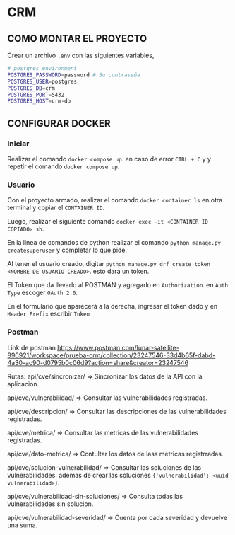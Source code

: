 



# CRM

## COMO MONTAR EL PROYECTO

Crear un archivo `.env` con las siguientes variables, 

```bash
# postgres environment
POSTGRES_PASSWORD=password # Su contraseña
POSTGRES_USER=postgres
POSTGRES_DB=crm
POSTGRES_PORT=5432
POSTGRES_HOST=crm-db

```

## CONFIGURAR DOCKER

### Iniciar

Realizar el comando `docker compose up`. en caso de error `CTRL + C` y y repetir el comando `docker compose up`.

### Usuario

Con el proyecto armado, realizar el comando `docker container ls` en otra terminal y copiar el `CONTAINER ID`.

Luego, realizar el siguiente comando `docker exec -it <CONTAINER ID COPIADO> sh`.

En la linea de comandos de python realizar el comando `python manage.py createsuperuser` y completar lo que pide.

Al tener el usuario creado, digitar `python manage.py drf_create_token <NOMBRE DE USUARIO CREADO>`. esto dará un token.

El Token que da llevarlo al POSTMAN y agregarlo en `Authorization`. en `Auth Type` escoger `OAuth 2.0`.

En el formulario que aparecerá a la derecha, ingresar el token dado y en `Header Prefix` escribir `Token`

### Postman

Link de postman https://www.postman.com/lunar-satellite-896921/workspace/prueba-crm/collection/23247546-33d4b65f-dabd-4a30-ac90-d0795b0c06d9?action=share&creator=23247546

Rutas:
api/cve/sincronizar/ => Sincronizar los datos de la API con la aplicacion.

api/cve/vulnerabilidad/ => Consultar las vulnerabilidades registradas.

api/cve/descripcion/ => Consultar las descripciones de las vulnerabilidades registradas.

api/cve/metrica/ => Consultar las metricas de las vulnerabilidades registradas.

api/cve/dato-metrica/ => Contultar los datos de lass metricas registrradas.

api/cve/solucion-vulnerabilidad/ => Consultar las soluciones de las vulnerabilidades. ademas de crear las soluciones `{'vulnerabilidad': <uuid vulnerabilidad>}`.

api/cve/vulnerabilidad-sin-soluciones/ => Consulta todas las vulnerabilidades sin solucion.

api/cve/vulnerabilidad-severidad/ => Cuenta por cada severidad y devuelve una suma.
